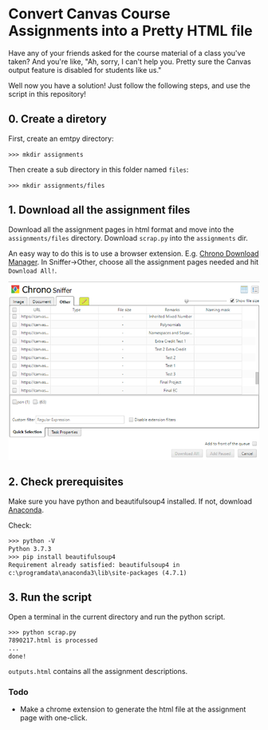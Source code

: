 # Convert Canvas Course Assignments into a Pretty HTML file
Have any of your friends asked for the course material of a class you've taken? And you're like, "Ah, sorry, I can't help you. Pretty sure the Canvas output feature is disabled for students like us."

Well now you have a solution! Just follow the following steps, and use the script in this repository! 

## 0. Create a diretory
First, create an emtpy directory: 

`>>> mkdir assignments`

Then create a sub directory in this folder named `files`:

`>>> mkdir assignments/files`

## 1. Download all the assignment files
Download all the assignment pages in html format and move into the `assignments/files` directory. Download `scrap.py` into the `assignments` dir. 

An easy way to do this is to use a browser extension. E.g. [Chrono Download Manager](https://chrome.google.com/webstore/detail/chrono-download-manager/mciiogijehkdemklbdcbfkefimifhecn). In Sniffer->Other, choose all the assignment pages needed and hit `Download All!`. 

![chrono download manager](img/chrono_download_manager.png)

## 2. Check prerequisites
Make sure you have python and beautifulsoup4 installed. If not, download [Anaconda](https://www.anaconda.com/distribution/#download-section). 

Check: 

```
>>> python -V
Python 3.7.3
>>> pip install beautifulsoup4
Requirement already satisfied: beautifulsoup4 in c:\programdata\anaconda3\lib\site-packages (4.7.1)
```

## 3. Run the script
Open a terminal in the current directory and run the python script. 
```
>>> python scrap.py
7890217.html is processed
...
done!
```
`outputs.html` contains all the assignment descriptions. 

### Todo
- Make a chrome extension to generate the html file at the assignment page with one-click. 
